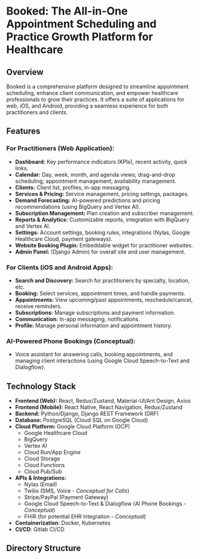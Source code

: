 # Booked: The All-in-One Appointment Scheduling and Practice Growth Platform for Healthcare

## Overview

Booked is a comprehensive platform designed to streamline appointment scheduling, enhance client communication, and empower healthcare professionals to grow their practices. It offers a suite of applications for web, iOS, and Android, providing a seamless experience for both practitioners and clients.

## Features

### For Practitioners (Web Application):

*   **Dashboard:** Key performance indicators (KPIs), recent activity, quick links.
*   **Calendar:** Day, week, month, and agenda views; drag-and-drop scheduling; appointment management; availability management.
*   **Clients:** Client list, profiles, in-app messaging.
*   **Services & Pricing:** Service management, pricing settings, packages.
*   **Demand Forecasting:** AI-powered predictions and pricing recommendations (using BigQuery and Vertex AI).
*   **Subscription Management:** Plan creation and subscriber management.
*   **Reports & Analytics:** Customizable reports, integration with BigQuery and Vertex AI.
*   **Settings:** Account settings, booking rules, integrations (Nylas, Google Healthcare Cloud, payment gateways).
*   **Website Booking Plugin:** Embeddable widget for practitioner websites.
*   **Admin Panel:** (Django Admin) for overall site and user management.

### For Clients (iOS and Android Apps):

*   **Search and Discovery:** Search for practitioners by specialty, location, etc.
*   **Booking:** Select services, appointment times, and handle payments.
*   **Appointments:** View upcoming/past appointments, reschedule/cancel, receive reminders.
*   **Subscriptions:** Manage subscriptions and payment information.
*   **Communication:** In-app messaging, notifications.
*   **Profile:** Manage personal information and appointment history.

### AI-Powered Phone Bookings (Conceptual):

*   Voice assistant for answering calls, booking appointments, and managing client interactions (using Google Cloud Speech-to-Text and Dialogflow).

## Technology Stack

*   **Frontend (Web):** React, Redux/Zustand, Material-UI/Ant Design, Axios
*   **Frontend (Mobile):** React Native, React Navigation, Redux/Zustand
*   **Backend:** Python/Django, Django REST Framework (DRF)
*   **Database:** PostgreSQL (Cloud SQL on Google Cloud)
*   **Cloud Platform:** Google Cloud Platform (GCP)
    *   Google Healthcare Cloud
    *   BigQuery
    *   Vertex AI
    *   Cloud Run/App Engine
    *   Cloud Storage
    *   Cloud Functions
    *   Cloud Pub/Sub
*   **APIs & Integrations:**
    *   Nylas (Email)
    *   Twilio (SMS, Voice - *Conceptual for Calls*)
    *   Stripe/PayPal (Payment Gateway)
    *   Google Cloud Speech-to-Text & Dialogflow (AI Phone Bookings - *Conceptual*)
    *   FHIR (for potential EHR integration - *Conceptual*)
* **Containerization**: Docker, Kubernetes
* **CI/CD**: Gitlab CI/CD

## Directory Structure
